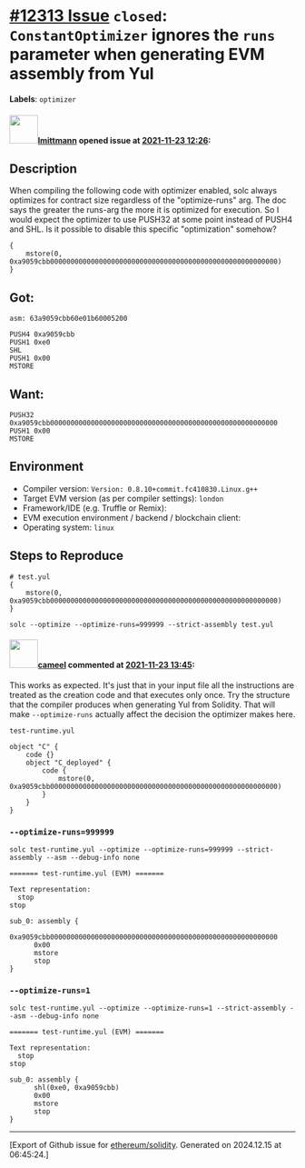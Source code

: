 # [\#12313 Issue](https://github.com/ethereum/solidity/issues/12313) `closed`: `ConstantOptimizer` ignores the `runs` parameter when generating EVM assembly from Yul
**Labels**: `optimizer`


#### <img src="https://avatars.githubusercontent.com/u/3458786?u=3dd820f71742c8e1f8c7bd5c0d3f22d2ac43149d&v=4" width="50">[lmittmann](https://github.com/lmittmann) opened issue at [2021-11-23 12:26](https://github.com/ethereum/solidity/issues/12313):

<!--## Prerequisites

- First, many thanks for taking part in the community. We really appreciate that.
- We realize there is a lot of information requested here. We ask only that you do your best to provide as much information as possible so we can better help you.
- Support questions are better asked in one of the following locations:
	- [Solidity chat](https://gitter.im/ethereum/solidity)
	- [Stack Overflow](https://ethereum.stackexchange.com/)
- Ensure the issue isn't already reported.
- The issue should be reproducible with the latest solidity version; however, this isn't a hard requirement and being reproducible with an older version is sufficient.

*Delete the above section and the instructions in the sections below before submitting*

-->

## Description

<!--Please shortly describe the bug you have found, and what you expect instead.-->

When compiling the following code with optimizer enabled, solc always optimizes for contract size regardless of the "optimize-runs" arg.
The doc says the greater the runs-arg the more it is optimized for execution. So I would expect the optimizer to use PUSH32 at some point instead of PUSH4 and SHL. Is it possible to disable this specific "optimization" somehow? 

```
{
    mstore(0, 0xa9059cbb00000000000000000000000000000000000000000000000000000000)
}
```
## Got:
```
asm: 63a9059cbb60e01b60005200

PUSH4 0xa9059cbb
PUSH1 0xe0 
SHL
PUSH1 0x00
MSTORE
```

## Want: 
```
PUSH32 0xa9059cbb00000000000000000000000000000000000000000000000000000000
PUSH1 0x00
MSTORE
```

## Environment

- Compiler version: `Version: 0.8.10+commit.fc410830.Linux.g++`
- Target EVM version (as per compiler settings): `london`
- Framework/IDE (e.g. Truffle or Remix):
- EVM execution environment / backend / blockchain client:
- Operating system: `linux`

## Steps to Reproduce

```
# test.yul
{
    mstore(0, 0xa9059cbb00000000000000000000000000000000000000000000000000000000)
}
```

```
solc --optimize --optimize-runs=999999 --strict-assembly test.yul
```

<!--
Please provide a *minimal* source code example to trigger the bug you have found.
Please also mention any command line flags that are necessary for triggering the bug.
Provide as much information as necessary to reproduce the bug.

```solidity
// Some *minimal* Solidity source code to reproduce the bug.
// ...
```
-->


#### <img src="https://avatars.githubusercontent.com/u/137030?v=4" width="50">[cameel](https://github.com/cameel) commented at [2021-11-23 13:45](https://github.com/ethereum/solidity/issues/12313#issuecomment-976557981):

This works as expected. It's just that in your input file all the instructions are treated as the creation code and that executes only once. Try the structure that the compiler produces when generating Yul from Solidity. That will make `--optimize-runs` actually affect the decision the optimizer makes here.

`test-runtime.yul`
```solidity
object "C" {
    code {}
    object "C_deployed" {
        code {
            mstore(0, 0xa9059cbb00000000000000000000000000000000000000000000000000000000)
        }
    }
}
```
### `--optimize-runs=999999`
```
solc test-runtime.yul --optimize --optimize-runs=999999 --strict-assembly --asm --debug-info none
```
```
======= test-runtime.yul (EVM) =======

Text representation:
  stop
stop

sub_0: assembly {
      0xa9059cbb00000000000000000000000000000000000000000000000000000000
      0x00
      mstore
      stop
}
```
### `--optimize-runs=1`
```
solc test-runtime.yul --optimize --optimize-runs=1 --strict-assembly --asm --debug-info none
```
```
======= test-runtime.yul (EVM) =======

Text representation:
  stop
stop

sub_0: assembly {
      shl(0xe0, 0xa9059cbb)
      0x00
      mstore
      stop
}
```


-------------------------------------------------------------------------------



[Export of Github issue for [ethereum/solidity](https://github.com/ethereum/solidity). Generated on 2024.12.15 at 06:45:24.]
